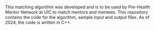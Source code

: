 This matching algorithm was developed and is to be used by Pre-Health Mentor Network at UIC to match mentors and mentees. This repository contains the code for the algorithm, sample input and output files. As of 2024, the code is written in C++.
